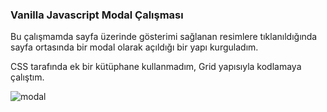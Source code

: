 ### Vanilla Javascript Modal Çalışması

Bu çalışmamda sayfa üzerinde gösterimi sağlanan resimlere tıklanıldığında sayfa ortasında bir modal olarak açıldığı bir yapı kurguladım. 

CSS tarafında ek bir kütüphane kullanmadım, Grid yapısıyla kodlamaya çalıştım.

![modal](https://user-images.githubusercontent.com/103066696/218688176-8459253a-2366-4a2a-9af8-ed4e57bc3aea.jpg)
